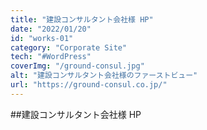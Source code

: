 ```yaml
---
title: "建設コンサルタント会社様 HP"
date: "2022/01/20"
id: "works-01"
category: "Corporate Site"
tech: "#WordPress"
coverImg: "/ground-consul.jpg"
alt: "建設コンサルタント会社様のファーストビュー"
url: "https://ground-consul.co.jp/"
---
```


##建設コンサルタント会社様 HP
